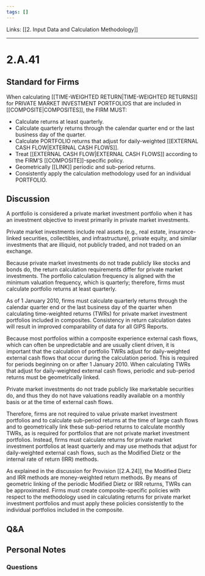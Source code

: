```yaml
---
tags: []
---
```

Links: [[2. Input Data and Calculation Methodology]]
___
# 2.A.41
## Standard for Firms
When calculating [[TIME-WEIGHTED RETURN|TIME-WEIGHTED RETURNS]] for PRIVATE MARKET INVESTMENT PORTFOLIOS that are included in [[COMPOSITE|COMPOSITES]], the FIRM MUST:

- Calculate returns at least quarterly.
- Calculate quarterly returns through the calendar quarter end or the last business day of the quarter.
- Calculate PORTFOLIO returns that adjust for daily-weighted [[EXTERNAL CASH FLOW|EXTERNAL CASH FLOWS]].
- Treat [[EXTERNAL CASH FLOW|EXTERNAL CASH FLOWS]] according to the FIRM’S [[COMPOSITE]]-specific policy.
- Geometrically [[LINK]] periodic and sub-period returns.
- Consistently apply the calculation methodology used for an individual PORTFOLIO.
## Discussion
A portfolio is considered a private market investment portfolio when it has an investment objective to invest primarily in private market investments.

Private market investments include real assets (e.g., real estate, insurance-linked securities, collectibles, and infrastructure), private equity, and similar investments that are illiquid, not publicly traded, and not traded on an exchange.

Because private market investments do not trade publicly like stocks and bonds do, the return calculation requirements differ for private market investments. The portfolio calculation frequency is aligned with the minimum valuation frequency, which is quarterly; therefore, firms must calculate portfolio returns at least quarterly.

As of 1 January 2010, firms must calculate quarterly returns through the calendar quarter end or the last business day of the quarter when calculating time-weighted returns (TWRs) for private market investment portfolios included in composites. Consistency in return calculation dates will result in improved comparability of data for all GIPS Reports.

Because most portfolios within a composite experience external cash flows, which can often be unpredictable and are usually client driven, it is important that the calculation of portfolio TWRs adjust for daily-weighted external cash flows that occur during the calculation period. This is required for periods beginning on or after 1 January 2010. When calculating TWRs that adjust for daily-weighted external cash flows, periodic and sub-period returns must be geometrically linked.

Private market investments do not trade publicly like marketable securities do, and thus they do not have valuations readily available on a monthly basis or at the time of external cash flows.

Therefore, firms are not required to value private market investment portfolios and to calculate sub-period returns at the time of large cash flows and to geometrically link these sub-period returns to calculate monthly TWRs, as is required for portfolios that are not private market investment portfolios. Instead, firms must calculate returns for private market investment portfolios at least quarterly and may use methods that adjust for daily-weighted external cash flows, such as the Modified Dietz or the internal rate of return (IRR) methods.

As explained in the discussion for Provision [[2.A.24]], the Modified Dietz and IRR methods are money-weighted return methods. By means of geometric linking of the periodic Modified Dietz or IRR returns, TWRs can be approximated. Firms must create composite-specific policies with respect to the methodology used in calculating returns for private market investment portfolios and must apply these policies consistently to the individual portfolios included in the composite.
## Q&A

## Personal Notes

### Questions